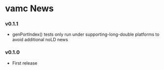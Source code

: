 # vamc News

### v0.1.1

- genPortIndex() tests only run under supporting-long-double platforms to avoid additional noLD news

### v0.1.0

- First release